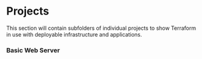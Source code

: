 # Projects
This section will contain subfolders of individual projects to show Terraform in use with deployable
infrastructure and applications.

### Basic Web Server